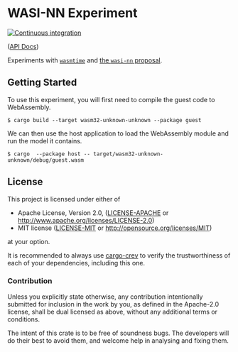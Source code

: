 # WASI-NN Experiment

[![Continuous integration](https://github.com/hotg-ai/wasi-nn-experiment/workflows/Continuous%20integration/badge.svg?branch=master)](https://github.com/hotg-ai/wasi-nn-experiment/actions)

([API Docs])

Experiments with [`wasmtime`][wasmtime] and [the `wasi-nn` proposal][wasi-nn].

## Getting Started

To use this experiment, you will first need to compile the guest code to
WebAssembly.

```shell
$ cargo build --target wasm32-unknown-unknown --package guest
```

We can then use the host application to load the WebAssembly module and
run the model it contains.

```shell
$ cargo  --package host -- target/wasm32-unknown-unknown/debug/guest.wasm
```

## License

This project is licensed under either of

 * Apache License, Version 2.0, ([LICENSE-APACHE](LICENSE-APACHE.md) or
   http://www.apache.org/licenses/LICENSE-2.0)
 * MIT license ([LICENSE-MIT](LICENSE-MIT.md) or
   http://opensource.org/licenses/MIT)

at your option.

It is recommended to always use [cargo-crev][crev] to verify the
trustworthiness of each of your dependencies, including this one.

### Contribution

Unless you explicitly state otherwise, any contribution intentionally
submitted for inclusion in the work by you, as defined in the Apache-2.0
license, shall be dual licensed as above, without any additional terms or
conditions.

The intent of this crate is to be free of soundness bugs. The developers will
do their best to avoid them, and welcome help in analysing and fixing them.

[API Docs]: https://hotg-ai.github.io/wasi-nn-experiment
[crev]: https://github.com/crev-dev/cargo-crev
[wasmtime]: https://github.com/bytecodealliance/wasmtime
[wasi-nn]: https://github.com/WebAssembly/wasi-nn
